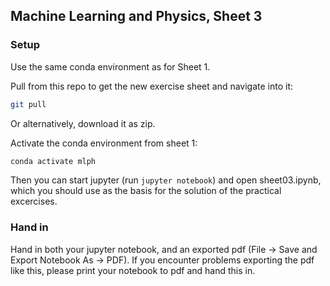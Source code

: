 ## Machine Learning and Physics, Sheet 3 

### Setup
Use the same conda environment as for Sheet 1.

Pull from this repo to get the new exercise sheet and navigate into it:
```bash
git pull
```

Or alternatively, download it as zip.

Activate the conda environment from sheet 1:
```bash
conda activate mlph
```
Then you can start jupyter (run `jupyter notebook`) and open sheet03.ipynb, 
which you should use as the basis for the solution of the practical excercises.


### Hand in
 Hand in both your jupyter notebook, and an exported pdf (File -> Save and Export Notebook As -> PDF). 
 If you encounter problems exporting the pdf like this, please print your notebook to pdf and hand this in.
